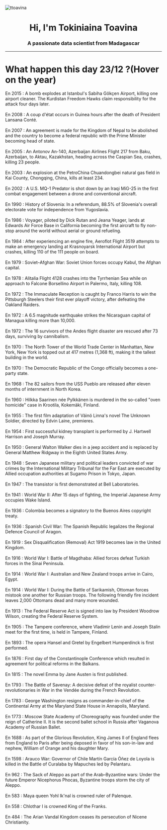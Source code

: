 
<p align="left"> <img src="https://komarev.com/ghpvc/?username=ttoavina&label=Profile%20views&color=0e75b6&style=flat" alt="ttoavina" /> </p>
<h1 align="center">Hi, I'm Tokiniaina Toavina</h1>
<h3 align="center">A passionate data scientist from Madagascar</h3>
    
<hr/>
<h1> What happen this day 23/12 ?(Hover on the year)</h1>

En 2015 : A bomb explodes at Istanbul's Sabiha Gökçen Airport, killing one airport cleaner. The Kurdistan Freedom Hawks claim responsibility for the attack four days later.
<br/><br/>
En 2008 : A coup d'état occurs in Guinea hours after the death of President Lansana Conté.
<br/><br/>
En 2007 : An agreement is made for the Kingdom of Nepal to be abolished and the country to become a federal republic with the Prime Minister becoming head of state.
<br/><br/>
En 2005 : An Antonov An-140, Azerbaijan Airlines Flight 217 from Baku, Azerbaijan, to Aktau, Kazakhstan, heading across the Caspian Sea, crashes, killing 23 people.
<br/><br/>
En 2003 : An explosion at the PetroChina Chuandongbei natural gas field in Kai County, Chongqing, China, kills at least 234.
<br/><br/>
En 2002 : A U.S. MQ-1 Predator is shot down by an Iraqi MiG-25 in the first combat engagement between a drone and conventional aircraft.
<br/><br/>
En 1990 : History of Slovenia: In a referendum, 88.5% of Slovenia's overall electorate vote for independence from Yugoslavia.
<br/><br/>
En 1986 : Voyager, piloted by Dick Rutan and Jeana Yeager, lands at Edwards Air Force Base in California becoming the first aircraft to fly non-stop around the world without aerial or ground refueling.
<br/><br/>
En 1984 : After experiencing an engine fire, Aeroflot Flight 3519 attempts to make an emergency landing at Krasnoyarsk International Airport but crashes, killing 110 of the 111 people on board.
<br/><br/>
En 1979 : Soviet–Afghan War: Soviet Union forces occupy Kabul, the Afghan capital.
<br/><br/>
En 1978 : Alitalia Flight 4128 crashes into the Tyrrhenian Sea while on approach to Falcone Borsellino Airport in Palermo, Italy, killing 108.
<br/><br/>
En 1972 : The Immaculate Reception is caught by Franco Harris to win the Pittsburgh Steelers their first ever playoff victory, after defeating the Oakland Raiders.
<br/><br/>
En 1972 : A 6.5 magnitude earthquake strikes the Nicaraguan capital of Managua killing more than 10,000.
<br/><br/>
En 1972 : The 16 survivors of the Andes flight disaster are rescued after 73 days, surviving by cannibalism.
<br/><br/>
En 1970 : The North Tower of the World Trade Center in Manhattan, New York, New York is topped out at 417 metres (1,368 ft), making it the tallest building in the world.
<br/><br/>
En 1970 : The Democratic Republic of the Congo officially becomes a one-party state.
<br/><br/>
En 1968 : The 82 sailors from the USS Pueblo are released after eleven months of internment in North Korea.
<br/><br/>
En 1960 : Hilkka Saarinen née Pylkkänen is murdered in the so-called "oven homicide" case in Krootila, Kokemäki, Finland.
<br/><br/>
En 1955 : The first film adaptation of Väinö Linna's novel The Unknown Soldier, directed by Edvin Laine, premieres.
<br/><br/>
En 1954 : First successful kidney transplant is performed by J. Hartwell Harrison and Joseph Murray.
<br/><br/>
En 1950 : General Walton Walker dies in a jeep accident and is replaced by General Matthew Ridgway in the Eighth United States Army.
<br/><br/>
En 1948 : Seven Japanese military and political leaders convicted of war crimes by the International Military Tribunal for the Far East are executed by Allied occupation authorities at Sugamo Prison in Tokyo, Japan.
<br/><br/>
En 1947 : The transistor is first demonstrated at Bell Laboratories.
<br/><br/>
En 1941 : World War II: After 15 days of fighting, the Imperial Japanese Army occupies Wake Island.
<br/><br/>
En 1936 : Colombia becomes a signatory to the Buenos Aires copyright treaty.
<br/><br/>
En 1936 : Spanish Civil War: The Spanish Republic legalizes the Regional Defence Council of Aragon.
<br/><br/>
En 1919 : Sex Disqualification (Removal) Act 1919 becomes law in the United Kingdom.
<br/><br/>
En 1916 : World War I: Battle of Magdhaba: Allied forces defeat Turkish forces in the Sinai Peninsula.
<br/><br/>
En 1914 : World War I: Australian and New Zealand troops arrive in Cairo, Egypt.
<br/><br/>
En 1914 : World War I: During the Battle of Sarikamish, Ottoman forces mistook one another for Russian troops. The following friendly fire incident leaves 2,000 Ottomans dead and many more wounded.
<br/><br/>
En 1913 : The Federal Reserve Act is signed into law by President Woodrow Wilson, creating the Federal Reserve System.
<br/><br/>
En 1905 : The Tampere conference, where Vladimir Lenin and Joseph Stalin meet for the first time, is held in Tampere, Finland.
<br/><br/>
En 1893 : The opera Hansel and Gretel by Engelbert Humperdinck is first performed.
<br/><br/>
En 1876 : First day of the Constantinople Conference which resulted in agreement for political reforms in the Balkans.
<br/><br/>
En 1815 : The novel Emma by Jane Austen is first published.
<br/><br/>
En 1793 : The Battle of Savenay: A decisive defeat of the royalist counter-revolutionaries in War in the Vendée during the French Revolution.
<br/><br/>
En 1783 : George Washington resigns as commander-in-chief of the Continental Army at the Maryland State House in Annapolis, Maryland.
<br/><br/>
En 1773 : Moscow State Academy of Choreography was founded under the reign of Catherine II. It is the second ballet school in Russia after Vaganova Academy of Russian Ballet.
<br/><br/>
En 1688 : As part of the Glorious Revolution, King James II of England flees from England to Paris after being deposed in favor of his son-in-law and nephew, William of Orange and his daughter Mary.
<br/><br/>
En 1598 : Arauco War: Governor of Chile Martín García Óñez de Loyola is killed in the Battle of Curalaba by Mapuches led by Pelantaru.
<br/><br/>
En 962 : The Sack of Aleppo as part of the Arab–Byzantine wars: Under the future Emperor Nicephorus Phocas, Byzantine troops storm the city of Aleppo.
<br/><br/>
En 583 : Maya queen Yohl Ik'nal is crowned ruler of Palenque.
<br/><br/>
En 558 : Chlothar I is crowned King of the Franks.
<br/><br/>
En 484 : The Arian Vandal Kingdom ceases its persecution of Nicene Christianity.
<br/><br/>
